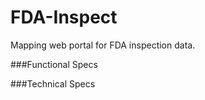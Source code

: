 # FDA-Inspect
Mapping web portal for FDA inspection data.

###Functional Specs


###Technical Specs
